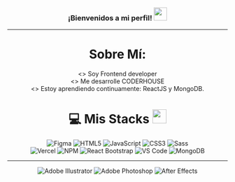 <h3 align="center">
  ¡Bienvenidos a mi perfil! <img src="https://raw.githubusercontent.com/aemmadi/aemmadi/master/wave.gif" width="30px">
</h3>

---

<div align="center">

# Sobre Mí:
<> Soy Frontend developer
<br>
<> Me desarrolle CODERHOUSE
<br>
<> Estoy aprendiendo continuamente: ReactJS y MongoDB.

# 💻 Mis Stacks <img src="https://media2.giphy.com/media/QssGEmpkyEOhBCb7e1/giphy.gif?cid=ecf05e47a0n3gi1bfqntqmob8g9aid1oyj2wr3ds3mg700bl&rid=giphy.gif" width="32px">
![Figma](https://img.shields.io/badge/Figma-F24E1E.svg?style=for-the-badge&logo=figma&logoColor=white)
![HTML5](https://img.shields.io/badge/HTML5-%23E34F26.svg?style=for-the-badge&logo=html5&logoColor=white)
![JavaScript](https://img.shields.io/badge/JavaScript-F7DF1E.svg?style=for-the-badge&logo=javascript&logoColor=white)
![CSS3](https://img.shields.io/badge/CSS3-%231572B6.svg?style=for-the-badge&logo=css3&logoColor=white)
![Sass](https://img.shields.io/badge/Sass-CC6699.svg?style=for-the-badge&logo=sass&logoColor=white)
<br>
![Vercel](https://img.shields.io/badge/Vercel-%23000000.svg?style=for-the-badge&logo=vercel&logoColor=white)
![NPM](https://img.shields.io/badge/NPM-%23000000.svg?style=for-the-badge&logo=npm&logoColor=white)
![React Bootstrap](https://img.shields.io/badge/React_Bootstrap-61DAFB.svg?style=for-the-badge&logo=react&logoColor=white&labelColor=7952B3)
![VS Code](https://img.shields.io/badge/VS_Code-007ACC.svg?style=for-the-badge&logo=visual-studio-code&logoColor=white)
![MongoDB](https://img.shields.io/badge/MongoDB-%234ea94b.svg?style=for-the-badge&logo=mongodb&logoColor=white) <br>


---


![Adobe Illustrator](https://img.shields.io/badge/Adobe_Illustrator-%23FF9A00.svg?style=for-the-badge&logo=adobe-illustrator&logoColor=white)
![Adobe Photoshop](https://img.shields.io/badge/Adobe_Photoshop-%2331A8FF.svg?style=for-the-badge&logo=adobe-photoshop&logoColor=white)
![After Effects](https://img.shields.io/badge/After_Effects-9999FF.svg?style=for-the-badge&logo=adobe-after-effects&logoColor=white)

</div>
